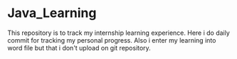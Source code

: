 ﻿# Java_Learning
This repository is to track my internship learning experience.
Here i do daily commit for tracking my personal progress.
Also i enter my learning into word file but that i don't upload on git repository.
